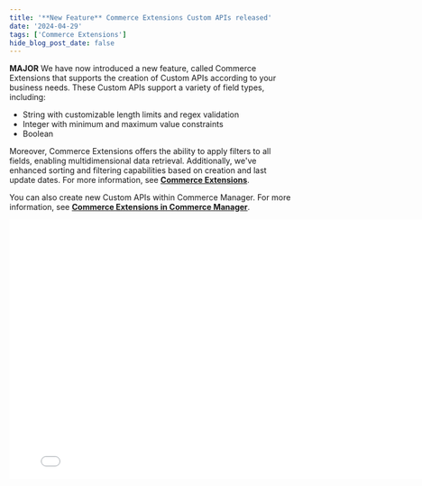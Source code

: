 ```yaml
---
title: '**New Feature** Commerce Extensions Custom APIs released'
date: '2024-04-29'
tags: ['Commerce Extensions']
hide_blog_post_date: false
---
```

**MAJOR** We have now introduced a new feature, called Commerce Extensions that supports the creation of Custom APIs according to your business needs. These Custom APIs support a variety of field types, including:

*   String with customizable length limits and regex validation
*   Integer with minimum and maximum value constraints
*   Boolean

Moreover, Commerce Extensions offers the ability to apply filters to all fields, enabling multidimensional data retrieval. Additionally, we've enhanced sorting and filtering capabilities based on creation and last update dates. For more information, see **[Commerce Extensions](https://elasticpath.dev/docs/commerce-cloud/commerce-extensions/overview)**.

You can also create new Custom APIs within Commerce Manager. For more information, see **[Commerce Extensions in Commerce Manager](https://elasticpath.dev/docs/commerce-cloud/commerce-extensions/commerce-extension-in-cm)**.

<iframe class="vidyard_iframe" title="Commerce Extensions" src="//play.vidyard.com/fJ7N8K1143sBN7UJ3qUJj3.html?" width="800" height="460" scrolling="no" frameborder="0" allowtransparency="true" allowfullscreen referrerpolicy="no-referrer-when-downgrade"></iframe>
